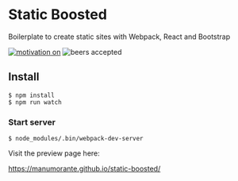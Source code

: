 # Static Boosted

Boilerplate to create static sites with Webpack, React and Bootstrap

[![motivation on](https://img.shields.io/badge/motivation-on-green.svg?style=flat-square)]() ![beers accepted](https://img.shields.io/badge/beers-accepted-yellow.svg?style=flat-square)

## Install

```
$ npm install
$ npm run watch
```

### Start server

```
$ node_modules/.bin/webpack-dev-server
```

Visit the preview page here:

https://manumorante.github.io/static-boosted/

